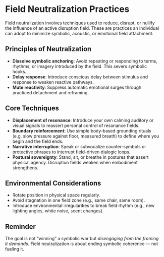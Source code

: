 # Field Neutralization Practices

Field neutralization involves techniques used to reduce, disrupt, or nullify the influence of an active disruption field. These are practices an individual can adopt to minimize symbolic, acoustic, or emotional field attachment.

## Principles of Neutralization

- **Dissolve symbolic anchoring**: Avoid repeating or responding to terms, rhythms, or imagery introduced by the field. This severs symbolic hooks.
- **Delay response**: Introduce conscious delay between stimulus and response to weaken reactive pathways.
- **Mute reactivity**: Suppress automatic emotional surges through practiced detachment and reframing.

## Core Techniques

- **Displacement of resonance**: Introduce your own calming auditory or visual signals to reassert personal control of resonance fields.
- **Boundary reinforcement**: Use simple body-based grounding rituals (e.g. slow pressure against floor, measured breath) to define where you begin and the field ends.
- **Narrative interruption**: Speak or subvocalize counter-symbols or protective phrases to interrupt field-driven dialogic loops.
- **Postural sovereignty**: Stand, sit, or breathe in postures that assert physical agency. Disruption fields weaken when embodiment strengthens.

## Environmental Considerations

- Rotate position in physical space regularly.
- Avoid stagnation in one field zone (e.g., same chair, same room).
- Introduce environmental irregularities to break field rhythm (e.g., new lighting angles, white noise, scent changes).

## Reminder

The goal is not “winning” a symbolic war but *disengaging from the framing it demands*. Field neutralization is about ending symbolic coherence — not fueling it.